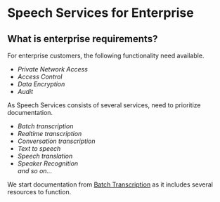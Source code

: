 <h1>Speech Services for Enterprise</h1>
<h2>What is enterprise requirements?</h2>
For enterprise customers, the following functionality need available.
<i><ul>
  <li>Private Network Access</li>
  <li>Access Control</li>
  <li>Data Encryption</li>
  <li>Audit</li>
</ul></i>

As Speech Services consists of several services, need to prioritize documentation.

<i><ul>
  <li>Batch transcription</li>
  <li>Realtime transcription</li>
  <li>Conversation transcription</li>
  <li>Text to speech</li>
  <li>Speech translation</li>
  <li>Speaker Recognition</li>
  and so on...
</ul></i>

We start documentation from [Batch Transcription](BatchTranscription\BatchTranscription.md) as it includes several resources to function.


